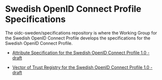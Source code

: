 # Swedish OpenID Connect Profile Specifications

The oidc-sweden/specifications repository is where the Working Group for the Swedish OpenID Connect Profile develops the specifications for the Swedish OpenID Connect Profile.


* [Attribute Specification for the Swedish OpenID Connect Profile 1.0 - draft](swedish-oidc-attribute-specification.md)

* [Vector of Trust Registry for the Swedish OpenID Connect Profile 1.0 - draft](swedish-oidc-vector-of-trust.md)



